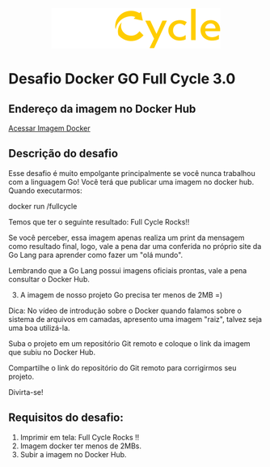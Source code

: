 <div align="center">
  <img title="Full Cycle 3.0" alt="logo empresa full cycle" src="./assets//logo-full-cycle.svg" />
</div>

# Desafio Docker GO Full Cycle 3.0

## Endereço da imagem no Docker Hub

[Acessar Imagem Docker](https://hub.docker.com/repository/docker/vspirandeli/desafio_full_cycle_docker_golang:latest)

## Descrição do desafio

Esse desafio é muito empolgante principalmente se você nunca trabalhou com a linguagem Go!
Você terá que publicar uma imagem no docker hub. Quando executarmos:

docker run <seu-user>/fullcycle

Temos que ter o seguinte resultado: Full Cycle Rocks!!

Se você perceber, essa imagem apenas realiza um print da mensagem como resultado final, logo, vale a pena dar uma conferida no próprio site da Go Lang para aprender como fazer um "olá mundo".

Lembrando que a Go Lang possui imagens oficiais prontas, vale a pena consultar o Docker Hub.

3) A imagem de nosso projeto Go precisa ter menos de 2MB =)

Dica: No vídeo de introdução sobre o Docker quando falamos sobre o sistema de arquivos em camadas, apresento uma imagem "raiz", talvez seja uma boa utilizá-la.

Suba o projeto em um repositório Git remoto e coloque o link da imagem que subiu no Docker Hub.

Compartilhe o link do repositório do Git remoto para corrigirmos seu projeto.

Divirta-se!

## Requisitos do desafio:

1) Imprimir em tela: Full Cycle Rocks !!
2) Imagem docker ter menos de 2MBs.
3) Subir a imagem no Docker Hub.